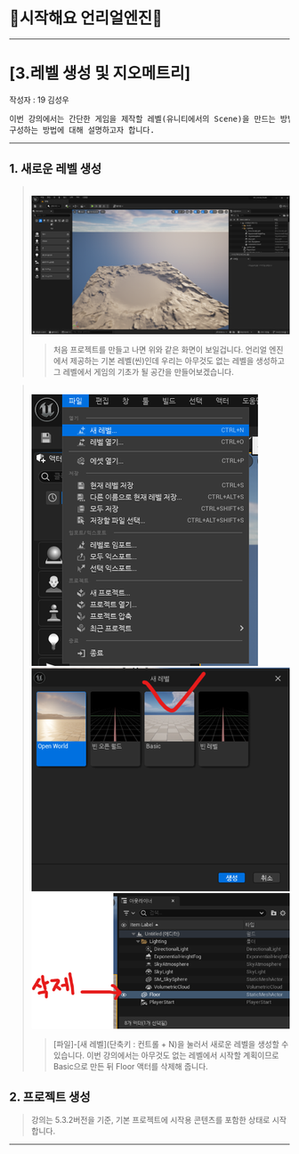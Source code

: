 # :raccoon:시작해요 언리얼엔진🌳


---
# [3.레벨 생성 및 지오메트리]
작성자 : 19 김성우

<pre>
이번 강의에서는 간단한 게임을 제작할 레벨(유니티에서의 Scene)을 만드는 방법과 지오메트리를
구성하는 방법에 대해 설명하고자 합니다.
</pre>

---
## 1. 새로운 레벨 생성
> <br>![image](./Pic/p1.png)
>> 처음 프로젝트를 만들고 나면 위와 같은 화면이 보일겁니다. 언리얼 엔진에서 제공하는 기본 레벨(씬)인데 우리는 아무것도 없는 레벨을 생성하고 그 레벨에서 게임의 기초가 될 공간을 만들어보겠습니다.

> <br>![image](./Pic/p2.png)
> <br>![image](./Pic/p3.png)
> <br>![image](./Pic/p4.png)
> > [파일]-[새 레벨](단축키 : 컨트롤 + N)을 눌러서 새로운 레벨을 생성할 수 있습니다. 이번 강의에서는 아무것도 없는 레벨에서 시작할 계획이므로 Basic으로 만든 뒤 Floor 액터를 삭제해 줍니다. 



## 2. 프로젝트 생성 
> 강의는 5.3.2버전을 기준, 기본 프로젝트에 시작용 콘텐츠를 포함한 상태로 시작합니다.
> 
---


